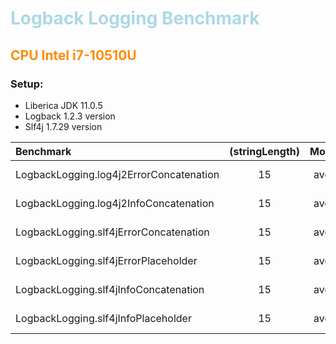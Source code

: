# Logback Logging Benchmark

## CPU Intel i7-10510U

### Setup:

* Liberica JDK 11.0.5
* Logback 1.2.3 version
* Slf4j 1.7.29 version

| Benchmark                               | (stringLength) | Mode | Cnt |   Score   |   Error    | Units |
|:----------------------------------------|:--------------:|:----:|:---:|:---------:|:----------:|:-----:|
| LogbackLogging.log4j2ErrorConcatenation |       15       | avgt | 20  | 19586.519 | ± 1440.294 | ns/op |
| LogbackLogging.log4j2InfoConcatenation  |       15       | avgt | 20  | 20198.461 | ± 1552.329 | ns/op |
| LogbackLogging.slf4jErrorConcatenation  |       15       | avgt | 20  | 19407.103 | ± 1440.900 | ns/op |
| LogbackLogging.slf4jErrorPlaceholder    |       15       | avgt | 20  | 19963.135 | ± 1480.626 | ns/op |
| LogbackLogging.slf4jInfoConcatenation   |       15       | avgt | 20  | 19504.800 | ± 1457.468 | ns/op |
| LogbackLogging.slf4jInfoPlaceholder     |       15       | avgt | 20  | 20079.858 | ± 1534.026 | ns/op |

<style>
H1{color:lightBlue;}
H2{color:darkOrange;}
</style>